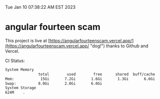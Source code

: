 Tue Jan 10 07:38:22 AM EST 2023

# angular fourteen scam


This project is live at [https://angularfourteenscam.vercel.app/](https://angularfourteenscam.vercel.app/ "dog!") thanks to Github and Vercel.

CI Status: 

```bash
System Memory
               total        used        free      shared  buff/cache   available
Mem:            15Gi       7.2Gi       1.6Gi       1.3Gi       6.6Gi       6.5Gi
Swap:          8.0Gi       2.0Gi       6.0Gi
System Storage
624M	.
```
```bash
